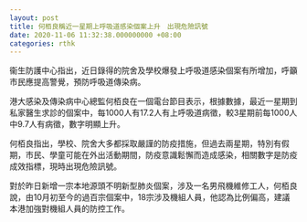 ```yaml
---
layout: post
title: 何栢良稱近一星期上呼吸道感染個案上升　出現危險訊號
date: 2020-11-06 11:32:38.000000000 +08:00
categories: rthk
---
```


衞生防護中心指出，近日錄得的院舍及學校爆發上呼吸道感染個案有所增加，呼籲市民應提高警覺，預防呼吸道傳染病。

港大感染及傳染病中心總監何栢良在一個電台節目表示，根據數據，最近一星期到私家醫生求診的個案中，每1000人有17.2人有上呼吸道病徵，較3星期前每1000人中9.7人有病徵，數字明顯上升。

何栢良指出，學校、院舍大多都採取嚴謹的防疫措施，但過去兩星期，特別有假期，市民、學童可能在外出活動期間，防疫意識鬆懈而造成感染，相關數字是防疫成效指標，現時出現危險訊號。

對於昨日新增一宗本地源頭不明新型肺炎個案，涉及一名男飛機維修工人，何栢良說，由10月初至今的過百宗個案中，18宗涉及機組人員，他認為比例偏高，建議本港加強對機組人員的防控工作。
